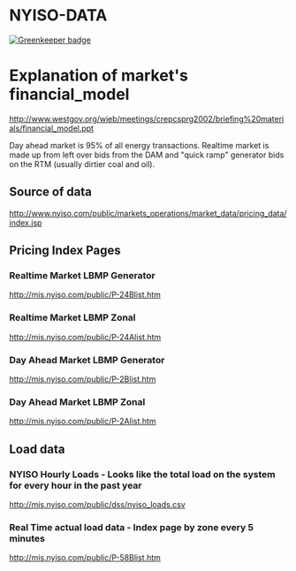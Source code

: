 # NYISO-DATA

[![Greenkeeper badge](https://badges.greenkeeper.io/reconbot/nyiso-data.svg)](https://greenkeeper.io/)

# Explanation of market's financial_model
http://www.westgov.org/wieb/meetings/crepcsprg2002/briefing%20materials/financial_model.ppt

Day ahead market is 95% of all energy transactions. Realtime market is made up from left over bids from the DAM and "quick ramp" generator bids on the RTM (usually dirtier coal and oil).

## Source of data
http://www.nyiso.com/public/markets_operations/market_data/pricing_data/index.jsp


## Pricing Index Pages
### Realtime Market LBMP Generator
http://mis.nyiso.com/public/P-24Blist.htm

### Realtime Market LBMP Zonal
http://mis.nyiso.com/public/P-24Alist.htm

### Day Ahead Market LBMP Generator
http://mis.nyiso.com/public/P-2Blist.htm

### Day Ahead Market LBMP Zonal
http://mis.nyiso.com/public/P-2Alist.htm


## Load data
### NYISO Hourly Loads - Looks like the total load on the system for every hour in the past year
http://mis.nyiso.com/public/dss/nyiso_loads.csv

### Real Time actual load data - Index page by zone every 5 minutes
http://mis.nyiso.com/public/P-58Blist.htm